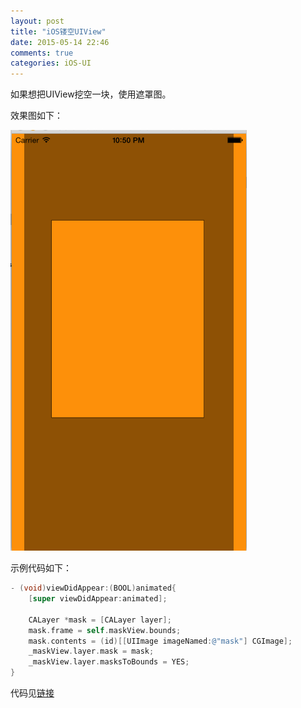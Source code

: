 ```yaml
---
layout: post
title: "iOS镂空UIView"
date: 2015-05-14 22:46
comments: true
categories: iOS-UI
---
```


如果想把UIView挖空一块，使用遮罩图。
<!--more-->
效果图如下：

![image](/images/post/2015-05-14-ios-lou-kong-uiview/overview.png)

示例代码如下：

```objective-c
- (void)viewDidAppear:(BOOL)animated{
    [super viewDidAppear:animated];
    
    CALayer *mask = [CALayer layer];
    mask.frame = self.maskView.bounds;
    mask.contents = (id)[[UIImage imageNamed:@"mask"] CGImage];
    _maskView.layer.mask = mask;
    _maskView.layer.masksToBounds = YES;
}
```

代码见[链接](https://github.com/ksnowlv/maskTest.git)

